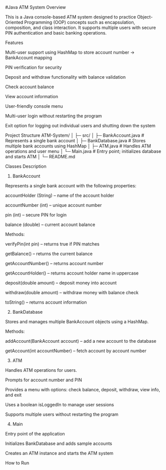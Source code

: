 #Java ATM System
Overview

This is a Java console-based ATM system designed to practice Object-Oriented Programming (OOP) concepts such as encapsulation, composition, and class interaction.
It supports multiple users with secure PIN authentication and basic banking operations.

Features

Multi-user support using HashMap to store account number → BankAccount mapping

PIN verification for security

Deposit and withdraw functionality with balance validation

Check account balance

View account information

User-friendly console menu

Multi-user login without restarting the program

Exit option for logging out individual users and shutting down the system

Project Structure
ATM-System/
│
├─ src/
│  ├─ BankAccount.java        # Represents a single bank account
│  ├─ BankDatabase.java       # Stores multiple bank accounts using HashMap
│  ├─ ATM.java                # Handles ATM operations and user menu
│  └─ Main.java               # Entry point; initializes database and starts ATM
│
└─ README.md

Classes Description
1. BankAccount

Represents a single bank account with the following properties:

accountHolder (String) – name of the account holder

accountNumber (int) – unique account number

pin (int) – secure PIN for login

balance (double) – current account balance

Methods:

verifyPin(int pin) – returns true if PIN matches

getBalance() – returns the current balance

getAccountNumber() – returns account number

getAccountHolder() – returns account holder name in uppercase

deposit(double amount) – deposit money into account

withdraw(double amount) – withdraw money with balance check

toString() – returns account information

2. BankDatabase

Stores and manages multiple BankAccount objects using a HashMap.

Methods:

addAccount(BankAccount account) – add a new account to the database

getAccount(int accountNumber) – fetch account by account number

3. ATM

Handles ATM operations for users.

Prompts for account number and PIN

Provides a menu with options: check balance, deposit, withdraw, view info, and exit

Uses a boolean isLoggedIn to manage user sessions

Supports multiple users without restarting the program

4. Main

Entry point of the application

Initializes BankDatabase and adds sample accounts

Creates an ATM instance and starts the ATM system

How to Run

